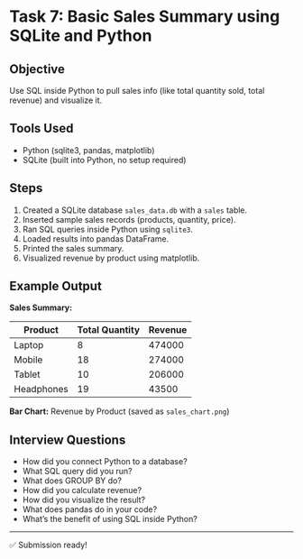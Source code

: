 # Task 7: Basic Sales Summary using SQLite and Python

## Objective
Use SQL inside Python to pull sales info (like total quantity sold, total revenue) and visualize it.

## Tools Used
- Python (sqlite3, pandas, matplotlib)
- SQLite (built into Python, no setup required)

## Steps
1. Created a SQLite database `sales_data.db` with a `sales` table.
2. Inserted sample sales records (products, quantity, price).
3. Ran SQL queries inside Python using `sqlite3`.
4. Loaded results into pandas DataFrame.
5. Printed the sales summary.
6. Visualized revenue by product using matplotlib.

## Example Output

**Sales Summary:**

| Product     | Total Quantity | Revenue   |
|-------------|----------------|-----------|
| Laptop      | 8              | 474000    |
| Mobile      | 18             | 274000    |
| Tablet      | 10             | 206000    |
| Headphones  | 19             | 43500     |

**Bar Chart:**
Revenue by Product (saved as `sales_chart.png`)

## Interview Questions
- How did you connect Python to a database?
- What SQL query did you run?
- What does GROUP BY do?
- How did you calculate revenue?
- How did you visualize the result?
- What does pandas do in your code?
- What’s the benefit of using SQL inside Python?

---
✅ Submission ready!
